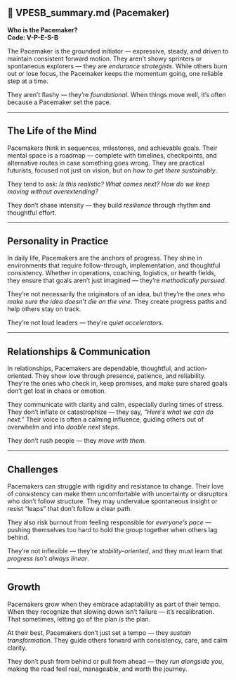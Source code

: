 ## 📄 VPESB_summary.md (Pacemaker)

**Who is the Pacemaker?**  
**Code: V-P-E-S-B**

The Pacemaker is the grounded initiator — expressive, steady, and driven to maintain consistent forward motion. They aren't showy sprinters or spontaneous explorers — they are *endurance strategists*. While others burn out or lose focus, the Pacemaker keeps the momentum going, one reliable step at a time.

They aren’t flashy — they’re *foundational*. When things move well, it’s often because a Pacemaker set the pace.

---

## The Life of the Mind

Pacemakers think in sequences, milestones, and achievable goals. Their mental space is a roadmap — complete with timelines, checkpoints, and alternative routes in case something goes wrong. They are practical futurists, focused not just on vision, but on *how to get there sustainably*.

They tend to ask: *Is this realistic? What comes next? How do we keep moving without overextending?*

They don’t chase intensity — they build *resilience* through rhythm and thoughtful effort.

---

## Personality in Practice

In daily life, Pacemakers are the anchors of progress. They shine in environments that require follow-through, implementation, and thoughtful consistency. Whether in operations, coaching, logistics, or health fields, they ensure that goals aren’t just imagined — they’re *methodically pursued*.

They’re not necessarily the originators of an idea, but they’re the ones who *make sure the idea doesn’t die on the vine*. They create progress paths and help others stay on track.

They’re not loud leaders — they’re *quiet accelerators*.

---

## Relationships & Communication

In relationships, Pacemakers are dependable, thoughtful, and action-oriented. They show love through presence, patience, and reliability. They’re the ones who check in, keep promises, and make sure shared goals don’t get lost in chaos or emotion.

They communicate with clarity and calm, especially during times of stress. They don’t inflate or catastrophize — they say, *“Here’s what we can do next.”* Their voice is often a calming influence, guiding others out of overwhelm and into *doable next steps*.

They don’t rush people — they *move with them*.

---

## Challenges

Pacemakers can struggle with rigidity and resistance to change. Their love of consistency can make them uncomfortable with uncertainty or disruptors who don’t follow structure. They may undervalue spontaneous insight or resist “leaps” that don’t follow a clear path.

They also risk burnout from feeling responsible for *everyone’s pace* — pushing themselves too hard to hold the group together when others lag behind.

They’re not inflexible — they’re *stability-oriented*, and they must learn that *progress isn’t always linear*.

---

## Growth

Pacemakers grow when they embrace adaptability as part of their tempo. When they recognize that slowing down isn’t failure — it’s recalibration. That sometimes, letting go of the plan *is* the plan.

At their best, Pacemakers don’t just set a tempo — they *sustain transformation*. They guide others forward with consistency, care, and calm clarity.

They don’t push from behind or pull from ahead — they *run alongside you*, making the road feel real, manageable, and worth the journey.
